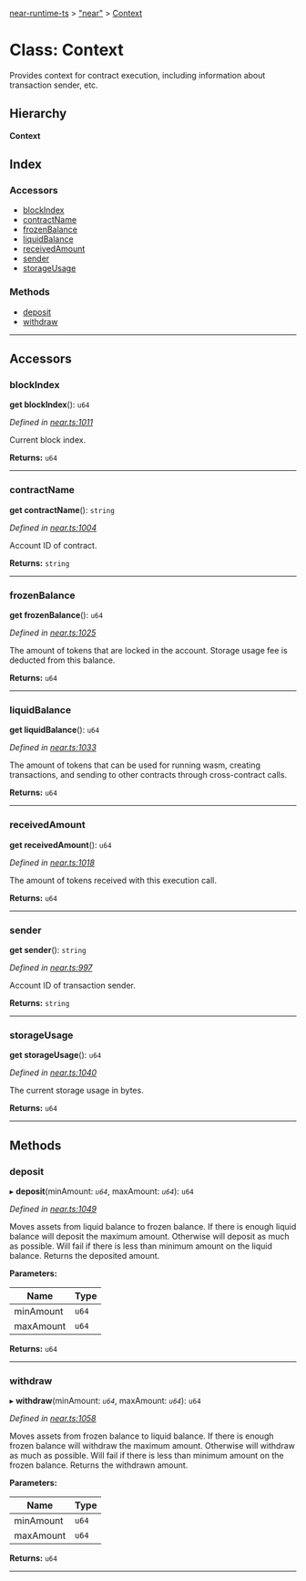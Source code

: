 [near-runtime-ts](../README.md) > ["near"](../modules/_near_.md) > [Context](../classes/_near_.context.md)

# Class: Context

Provides context for contract execution, including information about transaction sender, etc.

## Hierarchy

**Context**

## Index

### Accessors

* [blockIndex](_near_.context.md#blockindex)
* [contractName](_near_.context.md#contractname)
* [frozenBalance](_near_.context.md#frozenbalance)
* [liquidBalance](_near_.context.md#liquidbalance)
* [receivedAmount](_near_.context.md#receivedamount)
* [sender](_near_.context.md#sender)
* [storageUsage](_near_.context.md#storageusage)

### Methods

* [deposit](_near_.context.md#deposit)
* [withdraw](_near_.context.md#withdraw)

---

## Accessors

<a id="blockindex"></a>

###  blockIndex

**get blockIndex**(): `u64`

*Defined in [near.ts:1011](https://github.com/nearprotocol/near-runtime-ts/blob/4c31143/near.ts#L1011)*

Current block index.

**Returns:** `u64`

___
<a id="contractname"></a>

###  contractName

**get contractName**(): `string`

*Defined in [near.ts:1004](https://github.com/nearprotocol/near-runtime-ts/blob/4c31143/near.ts#L1004)*

Account ID of contract.

**Returns:** `string`

___
<a id="frozenbalance"></a>

###  frozenBalance

**get frozenBalance**(): `u64`

*Defined in [near.ts:1025](https://github.com/nearprotocol/near-runtime-ts/blob/4c31143/near.ts#L1025)*

The amount of tokens that are locked in the account. Storage usage fee is deducted from this balance.

**Returns:** `u64`

___
<a id="liquidbalance"></a>

###  liquidBalance

**get liquidBalance**(): `u64`

*Defined in [near.ts:1033](https://github.com/nearprotocol/near-runtime-ts/blob/4c31143/near.ts#L1033)*

The amount of tokens that can be used for running wasm, creating transactions, and sending to other contracts through cross-contract calls.

**Returns:** `u64`

___
<a id="receivedamount"></a>

###  receivedAmount

**get receivedAmount**(): `u64`

*Defined in [near.ts:1018](https://github.com/nearprotocol/near-runtime-ts/blob/4c31143/near.ts#L1018)*

The amount of tokens received with this execution call.

**Returns:** `u64`

___
<a id="sender"></a>

###  sender

**get sender**(): `string`

*Defined in [near.ts:997](https://github.com/nearprotocol/near-runtime-ts/blob/4c31143/near.ts#L997)*

Account ID of transaction sender.

**Returns:** `string`

___
<a id="storageusage"></a>

###  storageUsage

**get storageUsage**(): `u64`

*Defined in [near.ts:1040](https://github.com/nearprotocol/near-runtime-ts/blob/4c31143/near.ts#L1040)*

The current storage usage in bytes.

**Returns:** `u64`

___

## Methods

<a id="deposit"></a>

###  deposit

▸ **deposit**(minAmount: *`u64`*, maxAmount: *`u64`*): `u64`

*Defined in [near.ts:1049](https://github.com/nearprotocol/near-runtime-ts/blob/4c31143/near.ts#L1049)*

Moves assets from liquid balance to frozen balance. If there is enough liquid balance will deposit the maximum amount. Otherwise will deposit as much as possible. Will fail if there is less than minimum amount on the liquid balance. Returns the deposited amount.

**Parameters:**

| Name | Type |
| ------ | ------ |
| minAmount | `u64` |
| maxAmount | `u64` |

**Returns:** `u64`

___
<a id="withdraw"></a>

###  withdraw

▸ **withdraw**(minAmount: *`u64`*, maxAmount: *`u64`*): `u64`

*Defined in [near.ts:1058](https://github.com/nearprotocol/near-runtime-ts/blob/4c31143/near.ts#L1058)*

Moves assets from frozen balance to liquid balance. If there is enough frozen balance will withdraw the maximum amount. Otherwise will withdraw as much as possible. Will fail if there is less than minimum amount on the frozen balance. Returns the withdrawn amount.

**Parameters:**

| Name | Type |
| ------ | ------ |
| minAmount | `u64` |
| maxAmount | `u64` |

**Returns:** `u64`

___

